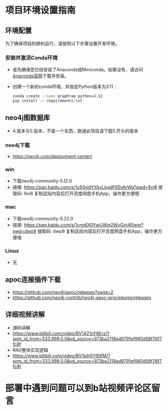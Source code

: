 # 项目环境设置指南

## 环境配置

为了确保项目的顺利运行，请按照以下步骤设置开发环境。

### 安装并激活Conda环境

- 首先确保您已经安装了Anaconda或Miniconda。如果没有，请访问[Anaconda官网](https://www.anaconda.com/products/distribution)下载并安装。
- 创建一个新的conda环境，并指定Python版本为3.11：

  ```bash
  conda create --name graphrag python=3.11
  pip install -r requirements.txt 
  ```
  
## neo4j图数据库
- 4.版本与5.版本，不是一个东西，跑通此项目请下载5.开头的版本
### neo4j下载
- https://neo4j.com/deployment-center/
### win
- 下载neo4j-community-5.12.0
- 链接: https://pan.baidu.com/s/1u93xldYXkxLbqdF65vArWg?pwd=9vi8 提取码: 9vi8 复制这段内容后打开百度网盘手机App，操作更方便哦
### mac
- 下载neo4j-community-5.22.0
- 链接: https://pan.baidu.com/s/1cnn6X0YwUWm2WyGvt4I5ww?pwd=dwp9 提取码: dwp9 复制这段内容后打开百度网盘手机App，操作更方便哦
### Linux
- 无

## apoc连接插件下载
- https://github.com/neo4j/apoc/releases?page=2
- https://github.com/neo4j-contrib/neo4j-apoc-procedures/releases

## 详细视频讲解
- 源码讲解
- https://www.bilibili.com/video/BV14Z1oY8Erz/?spm_id_from=333.999.0.0&vd_source=973ba2118ad9791ef980d58f76f7fc8f
- RAG整体实现逻辑
- https://www.bilibili.com/video/BV1wh1iYtEKM/?spm_id_from=333.999.0.0&vd_source=973ba2118ad9791ef980d58f76f7fc8f

# 部署中遇到问题可以到b站视频评论区留言
